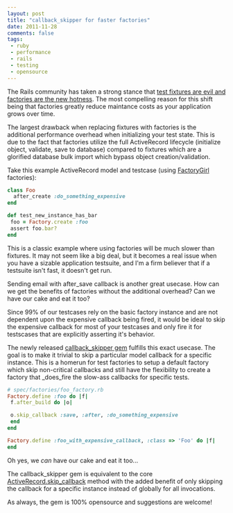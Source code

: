 ```yaml
---
layout: post
title: "callback_skipper for faster factories"
date: 2011-11-28
comments: false
tags:
 - ruby
 - performance
 - rails
 - testing
 - opensource
---
```


[](http://www.flickr.com/photos/brentbat/2137221211)

The Rails community has taken a strong stance that [test fixtures are evil and factories are the new hotness](http://railscasts.com/episodes/158-factories-not-fixtures). The most compelling reason for this shift being that factories greatly reduce maintance costs as your application grows over time.

The largest drawback when replacing fixtures with factories is the additional performance overhead when initializing your test state. This is due to the fact that factories utilize the full ActiveRecord lifecycle (initialize object, validate, save to database) compared to fixtures which are a glorified database bulk import which bypass object creation/validation.

Take this example ActiveRecord model and testcase (using [FactoryGirl](https://github.com/thoughtbot/factory_girl) factories):

```ruby
class Foo
  after_create :do_something_expensive
end

def test_new_instance_has_bar
 foo = Factory.create :foo
 assert foo.bar?
end
```

This is a classic example where using factories will be much slower than fixtures. It may not seem like a big deal, but it becomes a real issue when you have a sizable application testsuite, and I'm a firm believer that if a testsuite isn't fast, it doesn't get run.

Sending email with after\_save callback is another great usecase. How can we get the benefits of factories without the additional overhead? Can we have our cake and eat it too?

Since 99% of our testcases rely on the basic factory instance and are not dependent upon the expensive callback being fired, it would be ideal to skip the expensive callback for most of your testcases and only fire it for testscases that are explicitly asserting it's behavior.

The newly released [callback\_skipper gem](https://github.com/wireframe/callback_skipper) fulfills this exact usecase. The goal is to make it trivial to skip a particular model callback for a specific instance. This is a homerun for test factories to setup a default factory which skip non-critical callbacks and still have the flexibility to create a factory that _does_fire the slow-ass callbacks for specific tests.

```ruby
# spec/factories/foo_factory.rb
Factory.define :foo do |f|
 f.after_build do |o|

 o.skip_callback :save, :after, :do_something_expensive
 end
end

Factory.define :foo_with_expensive_callback, :class => 'Foo' do |f|
end
```

Oh yes, we _can_ have our cake and eat it too...

The callback\_skipper gem is equivalent to the core [ActiveRecord.skip\_callback](https://github.com/wireframe/callback_skipperhttp://api.rubyonrails.org/classes/ActiveSupport/Callbacks/ClassMethods.html#method-i-skip_callback) method with the added benefit of only skipping the callback for a specific instance instead of globally for all invocations.

As always, the gem is 100% opensource and suggestions are welcome!

